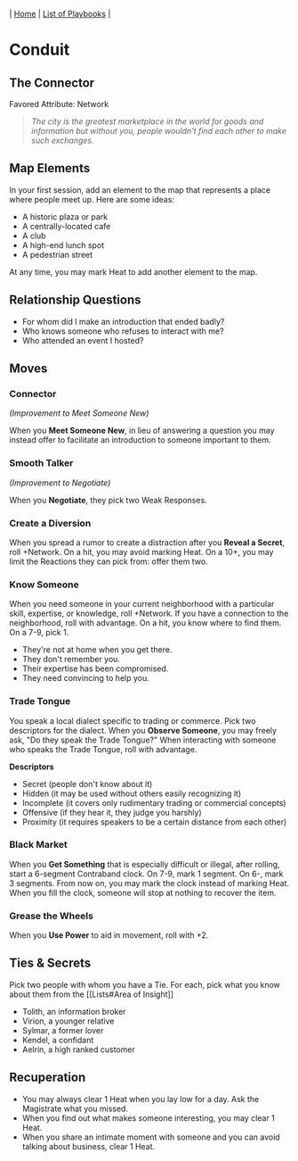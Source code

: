 | [Home](../index.md) | [List of Playbooks](Overview.md) |

# Conduit
## The Connector
Favored Attribute: Network

> *The city is the greatest marketplace in the world for goods and information but without you, people wouldn't find each other to make such exchanges.*


## Map Elements
In your first session, add an element to the map that represents a place where people meet up. Here are some ideas:

- A historic plaza or park
- A centrally-located cafe
- A club
- A high-end lunch spot
- A pedestrian street

At any time, you may mark Heat to add another element to the map.

## Relationship Questions
* For whom did I make an introduction that ended badly?
* Who knows someone who refuses to interact with me?
* Who attended an event I hosted?

## Moves

### Connector 
*(Improvement to Meet Someone New)*

When you **Meet Someone New**, in lieu of answering a question you may instead offer to facilitate an introduction to someone important to them.

### Smooth Talker
*(Improvement to Negotiate)*

When you **Negotiate**, they pick two Weak Responses.

### Create a Diversion
When you spread a rumor to create a distraction after you **Reveal a Secret**, roll +Network. On a hit, you may avoid marking Heat. On a 10+, you may limit the Reactions they can pick from: offer them two.

### Know Someone
When you need someone in your current neighborhood with a particular skill, expertise, or knowledge, roll +Network.
If you have a connection to the neighborhood, roll with advantage.
On a hit, you know where to find them. On a 7-9, pick 1.
- They're not at home when you get there.
- They don't remember you.
- Their expertise has been compromised.
- They need convincing to help you.

### Trade Tongue
You speak a local dialect specific to trading or commerce. Pick two descriptors for the dialect. When you **Observe Someone**, you may freely ask, "Do they speak the Trade Tongue?" When interacting with someone who speaks the Trade Tongue, roll with advantage.

**Descriptors**
- Secret (people don't know about it)
- Hidden (it may be used without others easily recognizing it)
- Incomplete (it covers only rudimentary trading or commercial concepts)
- Offensive (if they hear it, they judge you harshly)
- Proximity (it requires speakers to be a certain distance from each other)

### Black Market
When you **Get Something** that is especially difficult or illegal, after rolling, start a 6-segment Contraband clock. On 7-9, mark 1 segment. On 6-, mark 3 segments. From now on, you may mark the clock instead of marking Heat. When you fill the clock, someone will stop at nothing to recover the item.

### Grease the Wheels
When you **Use Power** to aid in movement, roll with +2.

## Ties & Secrets
Pick two people with whom you have a Tie. For each, pick what you know about them from the [[Lists#Area of Insight]]

- Tolith, an information broker
- Virion, a younger relative
- Sylmar, a former lover
- Kendel, a confidant
- Aelrin, a high ranked customer


## Recuperation
- You may always clear 1 Heat when you lay low for a day. Ask the Magistrate what you missed.
- When you find out what makes someone interesting, you may clear 1 Heat.
- When you share an intimate moment with someone and you can avoid talking about business, clear 1 Heat.